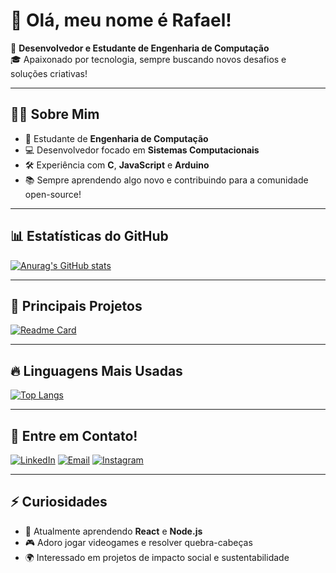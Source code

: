 # 👋 Olá, meu nome é Rafael!

🚀 **Desenvolvedor e Estudante de Engenharia de Computação**  
🎓 Apaixonado por tecnologia, sempre buscando novos desafios e soluções criativas!

---

## 🧑‍💻 Sobre Mim
- 🎯 Estudante de **Engenharia de Computação**  
- 💻 Desenvolvedor focado em **Sistemas Computacionais**  
- 🛠️ Experiência com **C**, **JavaScript** e **Arduino**  
- 📚 Sempre aprendendo algo novo e contribuindo para a comunidade open-source!

---

## 📊 Estatísticas do GitHub

[![Anurag's GitHub stats](https://github-readme-stats.vercel.app/api?username=rrafaelbrandao&show_icons=true&theme=dark&hide_border=true)](https://github.com/anuraghazra/github-readme-stats)

---

## 📌 Principais Projetos

[![Readme Card](https://github-readme-stats.vercel.app/api/pin/?username=rrafaelbrandao&repo=variavel&theme=dark&hide_border=true)](https://github.com/anuraghazra/github-readme-stats)

---

## 🔥 Linguagens Mais Usadas

[![Top Langs](https://github-readme-stats.vercel.app/api/top-langs/?username=rrafaelbrandao&layout=compact&theme=dark&hide_border=true)](https://github.com/anuraghazra/github-readme-stats)

---

## 🤝 Entre em Contato!

[![LinkedIn](https://img.shields.io/badge/LinkedIn-0077B5?style=for-the-badge&logo=linkedin&logoColor=white)](https://www.linkedin.com/in/rrafaelbrandao/)
[![Email](https://img.shields.io/badge/Email-D14836?style=for-the-badge&logo=gmail&logoColor=white)](mailto:rrafael_brandao@icloud.com)
[![Instagram](https://img.shields.io/badge/Instagram-E4405F?style=for-the-badge&logo=instagram&logoColor=white)](https://www.instagram.com/rrafael_brandao/)

---

## ⚡ Curiosidades
- 🌱 Atualmente aprendendo **React** e **Node.js**  
- 🎮 Adoro jogar videogames e resolver quebra-cabeças  
- 🌍 Interessado em projetos de impacto social e sustentabilidade  
